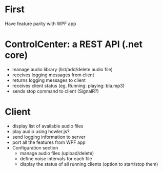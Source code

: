 # First
Have feature parity with WPF app

# ControlCenter: a REST API (.net core)
- manage audio library (list/add/delete audio file)
- receives logging messages from client
- returns logging messages to client
- receives client status (eg. Running: playing: bla.mp3)
- sends stop command to client (SignalR?)

# Client
- display list of available audio files
- play audio using howler.js?
- send logging information to server
- port all the features from WPF app
- Configuration section
  - manage audio files (upload/delete)
  - define noise intervals for each file
  - display the status of all running clients (option to start/stop them)
